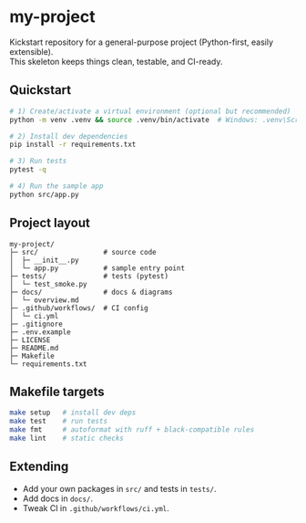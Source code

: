 # my-project

Kickstart repository for a general-purpose project (Python-first, easily extensible).  
This skeleton keeps things clean, testable, and CI-ready.

## Quickstart

```bash
# 1) Create/activate a virtual environment (optional but recommended)
python -m venv .venv && source .venv/bin/activate  # Windows: .venv\Scripts\activate

# 2) Install dev dependencies
pip install -r requirements.txt

# 3) Run tests
pytest -q

# 4) Run the sample app
python src/app.py
```

## Project layout

```
my-project/
├─ src/                # source code
│  ├─ __init__.py
│  └─ app.py           # sample entry point
├─ tests/              # tests (pytest)
│  └─ test_smoke.py
├─ docs/               # docs & diagrams
│  └─ overview.md
├─ .github/workflows/  # CI config
│  └─ ci.yml
├─ .gitignore
├─ .env.example
├─ LICENSE
├─ README.md
├─ Makefile
└─ requirements.txt
```

## Makefile targets

```bash
make setup   # install dev deps
make test    # run tests
make fmt     # autoformat with ruff + black-compatible rules
make lint    # static checks
```

## Extending

- Add your own packages in `src/` and tests in `tests/`.
- Add docs in `docs/`.
- Tweak CI in `.github/workflows/ci.yml`.
